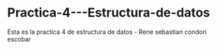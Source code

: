 # Practica-4---Estructura-de-datos
Esta es la practica 4 de estructura de datos - Rene sebastian condori escobar

